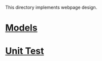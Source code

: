 This directory implements webpage design.


# [Models](https://github.com/TheeKingZa/AirBnB_clone_v2/blob/master/models/README.md)

# [Unit Test](https://github.com/TheeKingZa/AirBnB_clone_v2/blob/master/tests/README.md)
